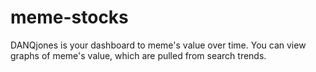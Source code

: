# meme-stocks

DANQjones is your dashboard to meme's value over time. You can view graphs of meme's value, which are pulled from search trends.
